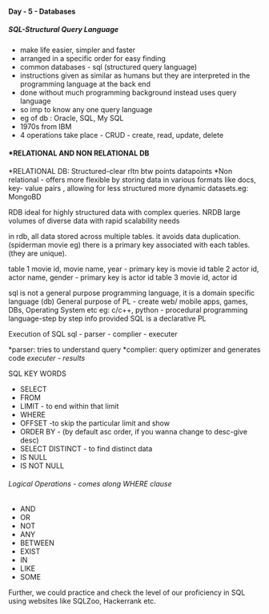 #### Day - 5 - Databases

 ##### **SQL-Structural Query Language**

* make life easier, simpler and faster
* arranged in a specific order for easy finding
* common databases - sql (structured query language)
* instructions given as similar as humans but they are interpreted in the programming language at the back end
* done without much programming background instead uses query language
* so imp to know any one query language
* eg of db : Oracle, SQL, My SQL
* 1970s from IBM
* 4 operations take place - CRUD - create, read, update, delete


#### *RELATIONAL AND NON RELATIONAL DB
*RELATIONAL DB: Structured-clear rltn btw points datapoints
*Non relational - offers more flexible by storing data in various formats like docs, key- value pairs , allowing for less structured more dynamic datasets.eg: MongoBD


RDB ideal for highly structured data with complex queries.
NRDB large volumes of diverse data with rapid scalability needs

in rdb, all data stored across multiple tables. it avoids data duplication. (spiderman movie eg)
there is a primary key associated with each tables.(they are unique).

table 1  movie id, movie name, year -  primary key is movie id
table 2 actor id, actor name, gender - primary key is actor id
table 3 movie id, actor id

sql is not a general purpose programming language, it is a domain specific language (db)
General purpose of PL  - create web/ mobile apps, games, DBs, Operating System etc
eg: c/c++, python - procedural programming language-step by step info provided
SQL is a declarative PL

Execution of SQL
 sql - parser - complier - executer

*parser: tries to understand query
*complier: query optimizer and generates code
*executer - results*


SQL KEY WORDS 
* SELECT
* FROM
* LIMIT - to end within that limit
* WHERE
* OFFSET -to skip the particular limit and show
* ORDER BY - (by default asc order, if you wanna change to desc-give desc)
* SELECT DISTINCT - to find distinct data
* IS NULL
* IS NOT NULL
###### Logical Operations - comes along WHERE clause

* AND
* OR
* NOT
* ANY
* BETWEEN
* EXIST
* IN
* LIKE
* SOME

Further, we could practice and check the level of our proficiency in SQL using websites like SQLZoo, Hackerrank etc.



